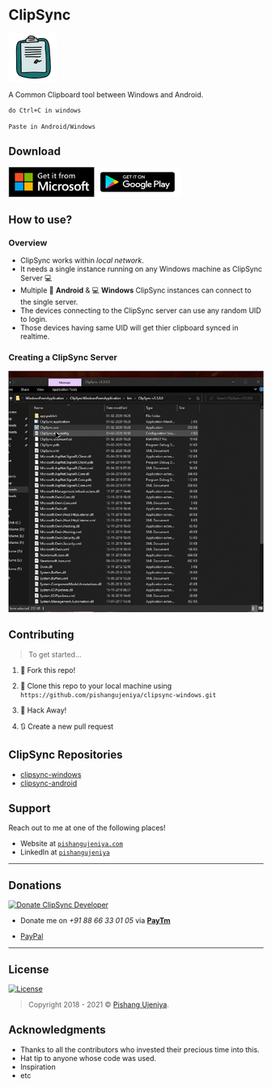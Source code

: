 # ClipSync

<a href="https://github.com/pishangujeniya/clipsync-windows/"><img src="/images/clip_sync_logo_2.png" title="ClipSync" alt="ClipSync"></a>

A Common Clipboard tool between Windows and Android.
```
do Ctrl+C in windows

Paste in Android/Windows
```

## Download

<a href="https://github.com/pishangujeniya/clipsync-windows/releases"><img src="/images/get_it_from_MS.png" title="ClipSync Windows" alt="ClipSync Windows" width="170px" height="60px"></a><a href="https://github.com/pishangujeniya/clipsync-android/releases"><img src="/images/get_it_on_google_play.png" title="ClipSync Android App" alt="ClipSync Android App" width="170px" height="60px"></a>

## How to use?

### Overview

- ClipSync works within _local network_.
- It needs a single instance running on any Windows machine as ClipSync Server :computer:
- Multiple :iphone: **Android** & :computer: **Windows** ClipSync instances can connect to the single server.
- The devices connecting to the ClipSync server can use any random UID to login.
- Those devices having same UID will get thier clipboard synced in realtime.

### Creating a ClipSync Server

<img src="/images/ClipSync-Server-Creation.gif" title="ClipSync Server Creation" alt="ClipSync Server Creation">

## Contributing

> To get started...

1. 🍴 Fork this repo!
    
2. 👯 Clone this repo to your local machine using `https://github.com/pishangujeniya/clipsync-windows.git`
    
3. 🔨 Hack Away!
    
4. 🔃 Create a new pull request 
    

## ClipSync Repositories

* [clipsync-windows](https://github.com/pishangujeniya/clipsync-windows)
* [clipsync-android](https://github.com/pishangujeniya/clipsync-android)

## Support

Reach out to me at one of the following places!

- Website at <a href="http://pishangujeniya.com" target="_blank">`pishangujeniya.com`</a>
- LinkedIn at <a href="https://www.linkedin.com/in/pishangujeniya/" target="_blank">`pishangujeniya`</a>

---

## Donations

<a href="http://pishangujeniya.com"><img src="https://www.worldfuturecouncil.org/wp-content/uploads/2018/09/Donate-Button-HEART.png" title="Donate ClipSync Developer" alt="Donate ClipSync Developer" width="170px" height="60px"></a>

- Donate me on _+91 88 66 33 01 05_ via <a href="http://paytm.com" target="_blank">**PayTm**</a>

- [PayPal](https://paypal.me/Pishang)

---

## License

[![License](http://img.shields.io/:license-mit-blue.svg?style=flat-square)](https://github.com/pishangujeniya/clipsync-windows/blob/master/LICENSE)

> Copyright 2018 - 2021 © <a href="http://pishangujeniya.com" target="_blank">Pishang Ujeniya</a>.

## Acknowledgments

* Thanks to all the contributors who invested their precious time into this.
* Hat tip to anyone whose code was used.
* Inspiration
* etc
